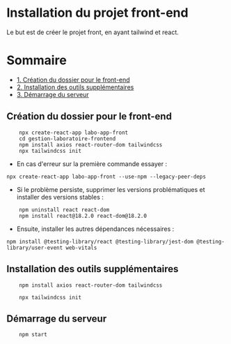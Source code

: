 # Installation du projet front-end

Le but est de créer le projet front, en ayant tailwind et react.

# Sommaire
- [1. Création du dossier pour le front-end](#créaion-du-dossier-pour-le-front-end)
- [2. Installation des outils supplémentaires](#installation-des-outils-supplémentaires)
- [3. Démarrage du serveur](#démarrage-du-serveur)

## Création du dossier pour le front-end

```
    npx create-react-app labo-app-front
    cd gestion-laboratoire-frontend
    npm install axios react-router-dom tailwindcss
    npx tailwindcss init
```

- En cas d'erreur sur la première commande essayer :
```
npx create-react-app labo-app-front --use-npm --legacy-peer-deps
```

- Si le problème persiste, supprimer les versions problématiques et installer des versions stables :
```
    npm uninstall react react-dom
    npm install react@18.2.0 react-dom@18.2.0
```

- Ensuite, installer les autres dépendances nécessaires :
```
npm install @testing-library/react @testing-library/jest-dom @testing-library/user-event web-vitals
```

## Installation des outils supplémentaires

```
    npm install axios react-router-dom tailwindcss
```

```
    npx tailwindcss init
```

## Démarrage du serveur

```
    npm start
```